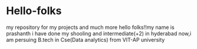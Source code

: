 # Hello-folks
my repository for my projects and much more
hello folks!!my name is prashanth
i have done my shooling and intermediate(+2) in hyderabad
now,i am persuing B.tech in Cse(Data analytics) from VIT-AP university
